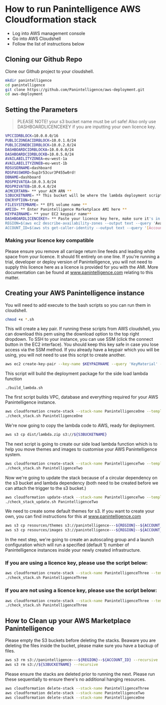# How to run Panintelligence AWS Cloudformation stack

- Log into AWS management console
- Go into AWS Cloudshell
- Follow the list of instructions below

## Cloning our Github Repo

Clone our Github project to your cloudshell.

```bash
mkdir panintelligence
cd panintelligence
git clone https://github.com/Panintelligence/aws-deployment.git
cd aws-deployment
```

## Setting the Parameters

> PLEASE NOTE!  your s3 bucket name must be url safe! Also only use DASHBOARDLICENCEKEY if you are inputting your own licence key.

```bash
VPCCIDRBLOCK=10.0.0.0/16
PUBLICZONEACIDRBLOCK=10.0.1.0/24
PUBLICZONEBCIDRBLOCK=10.0.2.0/24
DASHBOARDCIDRBLOCKA=10.0.0.0/24
DASHBOARDCIDRBLOCKB=10.0.5.0/24
AVAILABILITYZONEA=eu-west-1a
AVAILABILITYZONEB=eu-west-1b
RDSUSERNAME=dashboard
RDSPASSWORD=5up3r53cur3P455w0rd!
DBNAME=dashboard
RDSPRIVATEA=10.0.3.0/24
RDSPRIVATEB=10.0.4.0/24
ACMCERTARN= ** your ACM ARN **
S3BUCKETNAME= ** This bucket will be where the lambda deployment scripts are based**
ENCRYPTION=true
FILESYSTEMNAME= ** EFS volume name **
AMIID= ** Enter Panintelligence Marketplace AMI here **
KEYPAIRNAME= ** your EC2 keypair name**
DASHBOARDLICENCEKEY= ** Paste your licence key here, make sure it's in line **
REGION=$(aws ec2 describe-availability-zones --output text --query 'AvailabilityZones[0].[RegionName]')
ACCOUNT_ID=$(aws sts get-caller-identity --output text --query '[Account]')
```

### Making your licence key compatible

Please ensure you remove all carriage return line feeds and leading white space from your licence.  It should fit entirely on one line.  If you're running a trial, developer or deploy version of Panintelligence, you will not need to supply this licence here as a licence is provided for you with the AMI.  More documentation can be found at www.panintelligence.com relating to this matter.

## Creating your AWS Panintelligence instance

You will need to add execute to the bash scripts so you can run them in cloudshell.
```bash
chmod +x *.sh
```
This will create a key pair.  If running these scripts from AWS cloudshell, you can download this pem using the download option to the top right dropdown.  To SSH to your instance, you can use SSM (click the connect button in the EC2 interface).  You should keep this key safe in case you lose access via the SSM method.
If you already have a keypair which you will be using, you will not need to use this script to create another.

```bash
aws ec2 create-key-pair --key-name $KEYPAIRNAME --query 'KeyMaterial' --output text > $KEYPAIRNAME.pem
```

This script will build the deployment package for the side load lambda function

```
./build_lambda.sh
```

The first script builds VPC, database and everything required for your AWS Panintelligence instance.
``` bash
aws cloudformation create-stack --stack-name PanintelligenceOne --template-body file://infrastructure_setup_one.yml --parameters ParameterKey=VPCCidrBlock,ParameterValue=$VPCCIDRBLOCK ParameterKey=PublicZoneACidrBlock,ParameterValue=$PUBLICZONEACIDRBLOCK ParameterKey=PublicZoneBCidrBlock,ParameterValue=$PUBLICZONEBCIDRBLOCK ParameterKey=DashboardCidrBlockZoneA,ParameterValue=$DASHBOARDCIDRBLOCKA ParamterKey=DashboardCidrBlockZoneB, ParameterValue=$DASHBOARDCIDRBLOCKB ParameterKey=AvailabilityZoneA,ParameterValue=$AVAILABILITYZONEA ParameterKey=AvailabilityZoneB,ParameterValue=$AVAILABILITYZONEB ParameterKey=RDSUsername,ParameterValue=$RDSUSERNAME ParameterKey=RDSPassword,ParameterValue=$RDSPASSWORD ParameterKey=DBName,ParameterValue=$DBNAME ParameterKey=RDSPrivateA,ParameterValue=$RDSPRIVATEA ParameterKey=RDSPrivateB,ParameterValue=$RDSPRIVATEB ParameterKey=ACMCertArn,ParameterValue=$ACMCERTARN ParameterKey=S3BucketName,ParameterValue=$S3BUCKETNAME --capabilities CAPABILITY_NAMED_IAM
./check_stack.sh PanintelligenceOne
```

We're now going to copy the lambda code to AWS, ready for deployment.

```bash
aws s3 cp dist/lambda.zip s3://${S3BUCKETNAME}
```

The next script is going to create our side load lambda function which is to help you move themes and images to customise your AWS Panintelligence system.

```bash
aws cloudformation create-stack --stack-name PanintelligenceTwo --template-body file://infrastructure_setup_two.yml --parameters ParameterKey=Encryption,ParameterValue=$ENCRYPTION ParameterKey=FileSystemName,ParameterValue=$FILESYSTEMNAME --capabilities CAPABILITY_NAMED_IAM
./check_stack.sh PanintelligenceTwo
```

Now we're going to update the stack because of a circular dependency on the s3 bucket and lambda dependency (both need to be created before we can attach the trigger to the s3 bucket.)

```bash
aws cloudformation update-stack --stack-name PanintelligenceTwo --template-body file://infrastructure_setup_two_updated.yml --parameters ParameterKey=Encryption,ParameterValue=$ENCRYPTION ParameterKey=FileSystemName,ParameterValue=$FILESYSTEMNAME --capabilities CAPABILITY_NAMED_IAM
./check_stack_update.sh PanintelligenceTwo
```

We need to create some default themes for s3.  If you want to create your own, you can find instructions for this at www.panintelligence.com

```bash
aws s3 cp resources/themes s3://panintelligence---${REGION}--${ACCOUNT_ID}/themes --recursive
aws s3 cp resources/images s3://panintelligence---${REGION}--${ACCOUNT_ID}/images --recursive
```

In the next step, we're going to create an autoscaling group and a launch configuration which will run a specified (default 1) number of Panintelligence instances inside your newly created infrastructure.
### If you are using a licence key, please use the script below: 

```bash
aws cloudformation create-stack --stack-name PanintelligenceThree --template-body file://infrastructure_setup_three.yml --parameters ParameterKey=AMIID,ParameterValue=$AMIID ParameterKey=KeyPairName,ParameterValue=$KEYPAIRNAME ParameterKey=DashboardLicenceKey,ParameterValue="${DASHBOARDLICENCEKEY}" --capabilities CAPABILITY_NAMED_IAM
./check_stack.sh PanintelligenceThree
```
### If you are not using a licence key, please use the script below:
```bash
aws cloudformation create-stack --stack-name PanintelligenceThree --template-body file://infrastructure_setup_three_wol.yml --parameters ParameterKey=AMIID,ParameterValue=$AMIID ParameterKey=KeyPairName,ParameterValue=$KEYPAIRNAME --capabilities CAPABILITY_NAMED_IAM
./check_stack.sh PanintelligenceThree
```

## How to Clean up your AWS Marketplace Panintelligence 
Please empty the S3 buckets before deleting the stacks. Beaware you are deleting the files inside the bucket, please make sure you have a backup of files.
```bash
aws s3 rm s3://panintelligence---${REGION}--${ACCOUNT_ID} --recursive
aws s3 rm s3://${S3BUCKETNAME} --recursive
```

Please ensure the stacks are deleted prior to running the next.  Please run these sequentially to ensure there's no additional hanging resources.

```bash
aws cloudformation delete-stack --stack-name PanintelligenceThree
aws cloudformation delete-stack --stack-name PanintelligenceTwo
aws cloudformation delete-stack --stack-name PanintelligenceOne
```







